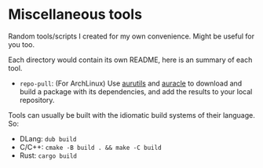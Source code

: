 Miscellaneous tools
===================

Random tools/scripts I created for my own convenience. Might be useful for you too.

Each directory would contain its own README, here is an summary of each tool.

* `repo-pull`: (For ArchLinux) Use [aurutils](https://github.com/AladW/aurutils) and [auracle](https://github.com/falconindy/auracle) to download and build a package with its dependencies, and add the results to your local repository.

Tools can usually be built with the idiomatic build systems of their language. So:

* DLang: `dub build`
* C/C++: `cmake -B build . && make -C build`
* Rust: `cargo build`


